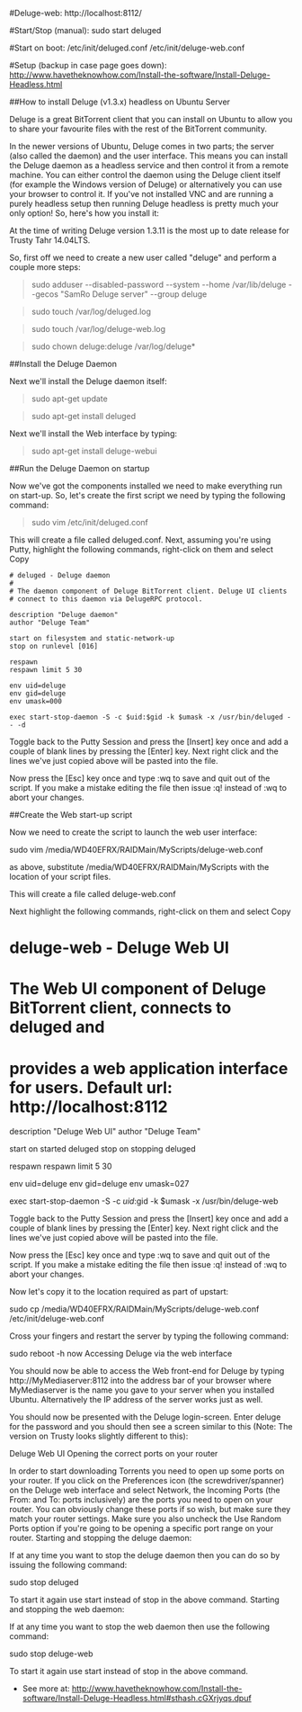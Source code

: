#Deluge-web:
http://localhost:8112/

#Start/Stop (manual):
sudo start deluged

#Start on boot:
/etc/init/deluged.conf
/etc/init/deluge-web.conf

#Setup (backup in case page goes down):
http://www.havetheknowhow.com/Install-the-software/Install-Deluge-Headless.html

##How to install Deluge (v1.3.x) headless on Ubuntu Server

Deluge is a great BitTorrent client that you can install on Ubuntu to allow you to share your favourite files with the rest of the BitTorrent community.

In the newer versions of Ubuntu, Deluge comes in two parts; the server (also called the daemon) and the user interface. This means you can install the Deluge daemon as a headless service and then control it from a remote machine. You can either control the daemon using the Deluge client itself (for example the Windows version of Deluge) or alternatively you can use your browser to control it. If you've not installed VNC and are running a purely headless setup then running Deluge headless is pretty much your only option! So, here's how you install it:

At the time of writing Deluge version 1.3.11 is the most up to date release for Trusty Tahr 14.04LTS.

So, first off we need to create a new user called "deluge" and perform a couple more steps:

> sudo adduser --disabled-password --system --home /var/lib/deluge --gecos "SamRo Deluge server" --group deluge

> sudo touch /var/log/deluged.log

> sudo touch /var/log/deluge-web.log

> sudo chown deluge:deluge /var/log/deluge*

##Install the Deluge Daemon

Next we'll install the Deluge daemon itself:

> sudo apt-get update

> sudo apt-get install deluged

Next we'll install the Web interface by typing:

> sudo apt-get install deluge-webui

##Run the Deluge Daemon on startup

Now we've got the components installed we need to make everything run on start-up. So, let's create the first script we need by typing the following command:

> sudo vim /etc/init/deluged.conf

This will create a file called deluged.conf. Next, assuming you're using Putty, highlight the following commands, right-click on them and select Copy

```
# deluged - Deluge daemon
#
# The daemon component of Deluge BitTorrent client. Deluge UI clients
# connect to this daemon via DelugeRPC protocol.

description "Deluge daemon"
author "Deluge Team"

start on filesystem and static-network-up
stop on runlevel [016]

respawn
respawn limit 5 30

env uid=deluge
env gid=deluge
env umask=000

exec start-stop-daemon -S -c $uid:$gid -k $umask -x /usr/bin/deluged -- -d
```

Toggle back to the Putty Session and press the [Insert] key once and add a couple of blank lines by pressing the [Enter] key. Next right click and the lines we've just copied above will be pasted into the file.

Now press the [Esc] key once and type :wq to save and quit out of the script. If you make a mistake editing the file then issue :q! instead of :wq to abort your changes.

##Create the Web start-up script

Now we need to create the script to launch the web user interface:

sudo vim /media/WD40EFRX/RAIDMain/MyScripts/deluge-web.conf

as above, substitute /media/WD40EFRX/RAIDMain/MyScripts with the location of your script files.

This will create a file called deluge-web.conf

Next highlight the following commands, right-click on them and select Copy

# deluge-web - Deluge Web UI
#
# The Web UI component of Deluge BitTorrent client, connects to deluged and
# provides a web application interface for users. Default url: http://localhost:8112

description "Deluge Web UI"
author "Deluge Team"

start on started deluged
stop on stopping deluged

respawn
respawn limit 5 30

env uid=deluge
env gid=deluge
env umask=027

exec start-stop-daemon -S -c $uid:$gid -k $umask -x /usr/bin/deluge-web

Toggle back to the Putty Session and press the [Insert] key once and add a couple of blank lines by pressing the [Enter] key. Next right click and the lines we've just copied above will be pasted into the file.

Now press the [Esc] key once and type :wq to save and quit out of the script. If you make a mistake editing the file then issue :q! instead of :wq to abort your changes.

Now let's copy it to the location required as part of upstart:

sudo cp /media/WD40EFRX/RAIDMain/MyScripts/deluge-web.conf /etc/init/deluge-web.conf

Cross your fingers and restart the server by typing the following command:

sudo reboot -h now
Accessing Deluge via the web interface

You should now be able to access the Web front-end for Deluge by typing http://MyMediaserver:8112 into the address bar of your browser where MyMediaserver is the name you gave to your server when you installed Ubuntu. Alternatively the IP address of the server works just as well.

You should now be presented with the Deluge login-screen. Enter deluge for the password and you should then see a screen similar to this (Note: The version on Trusty looks slightly different to this):

Deluge Web UI
Opening the correct ports on your router

In order to start downloading Torrents you need to open up some ports on your router. If you click on the Preferences icon (the screwdriver/spanner) on the Deluge web interface and select Network, the Incoming Ports (the From: and To: ports inclusively) are the ports you need to open on your router. You can obviously change these ports if so wish, but make sure they match your router settings. Make sure you also uncheck the Use Random Ports option if you're going to be opening a specific port range on your router.
Starting and stopping the deluge daemon:

If at any time you want to stop the deluge daemon then you can do so by issuing the following command:

sudo stop deluged

To start it again use start instead of stop in the above command.
Starting and stopping the web daemon:

If at any time you want to stop the web daemon then use the following command:

sudo stop deluge-web

To start it again use start instead of stop in the above command.
- See more at: http://www.havetheknowhow.com/Install-the-software/Install-Deluge-Headless.html#sthash.cGXrjyqs.dpuf
